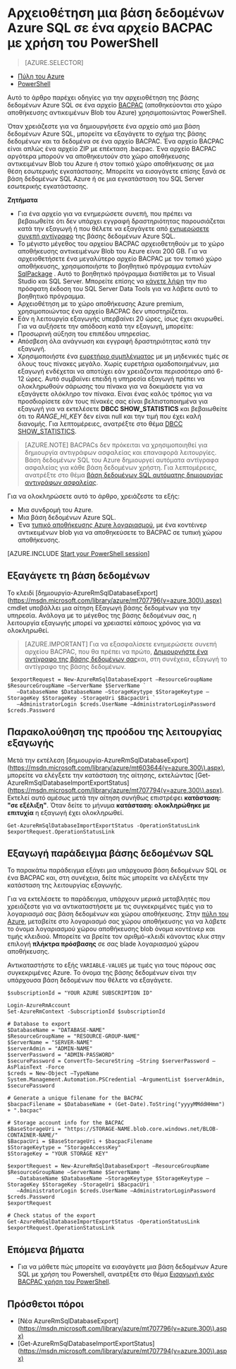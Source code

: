 <properties
    pageTitle="Αρχειοθέτηση μια βάση δεδομένων Azure SQL σε ένα αρχείο BACPAC με χρήση του PowerShell"
    description="Αρχειοθέτηση μια βάση δεδομένων Azure SQL σε ένα αρχείο BACPAC με χρήση του PowerShell"
    services="sql-database"
    documentationCenter=""
    authors="stevestein"
    manager="jhubbard"
    editor=""/>

<tags
    ms.service="sql-database"
    ms.devlang="NA"
    ms.date="08/15/2016"
    ms.author="sstein"
    ms.workload="data-management"
    ms.topic="article"
    ms.tgt_pltfrm="NA"/>


# <a name="archive-an-azure-sql-database-to-a-bacpac-file-by-using-powershell"></a>Αρχειοθέτηση μια βάση δεδομένων Azure SQL σε ένα αρχείο BACPAC με χρήση του PowerShell

> [AZURE.SELECTOR]
- [Πύλη του Azure](sql-database-export.md)
- [PowerShell](sql-database-export-powershell.md)


Αυτό το άρθρο παρέχει οδηγίες για την αρχειοθέτηση της βάσης δεδομένων Azure SQL σε ένα αρχείο [BACPAC](https://msdn.microsoft.com/library/ee210546.aspx#Anchor_4) (αποθηκεύονται στο χώρο αποθήκευσης αντικειμένων Blob του Azure) χρησιμοποιώντας PowerShell.

Όταν χρειάζεστε για να δημιουργήσετε ένα αρχείο από μια βάση δεδομένων Azure SQL, μπορείτε να εξαγάγετε το σχήμα της βάσης δεδομένων και τα δεδομένα σε ένα αρχείο BACPAC. Ένα αρχείο BACPAC είναι απλώς ένα αρχείο ZIP με επέκταση .bacpac. Ένα αρχείο BACPAC αργότερα μπορούν να αποθηκευτούν στο χώρο αποθήκευσης αντικειμένων Blob του Azure ή στον τοπικό χώρο αποθήκευσης σε μια θέση εσωτερικής εγκατάστασης. Μπορείτε να εισαγάγετε επίσης ξανά σε βάση δεδομένων SQL Azure ή σε μια εγκατάσταση του SQL Server εσωτερικής εγκατάστασης.

**Ζητήματα**

- Για ένα αρχείο για να ενημερώσετε συνεπή, που πρέπει να βεβαιωθείτε ότι δεν υπάρχει εγγραφή δραστηριότητας παρουσιάζεται κατά την εξαγωγή ή που θέλετε να εξαγάγετε από [ενημερώσετε συνεπή αντίγραφο](sql-database-copy.md) της βάσης δεδομένων Azure SQL.
- Το μέγιστο μέγεθος του αρχείου BACPAC αρχειοθετηθούν με το χώρο αποθήκευσης αντικειμένων Blob του Azure είναι 200 GB. Για να αρχειοθετήσετε ένα μεγαλύτερο αρχείο BACPAC με τον τοπικό χώρο αποθήκευσης, χρησιμοποιήστε το βοηθητικό πρόγραμμα εντολών [SqlPackage](https://msdn.microsoft.com/library/hh550080.aspx) . Αυτό το βοηθητικό πρόγραμμα διατίθεται με το Visual Studio και SQL Server. Μπορείτε επίσης να [κάνετε λήψη](https://msdn.microsoft.com/library/mt204009.aspx) την πιο πρόσφατη έκδοση του SQL Server Data Tools για να λάβετε αυτό το βοηθητικό πρόγραμμα.
- Αρχειοθέτηση με το χώρο αποθήκευσης Azure premium, χρησιμοποιώντας ένα αρχείο BACPAC δεν υποστηρίζεται.
- Εάν η λειτουργία εξαγωγής υπερβαίνει 20 ώρες, ίσως έχει ακυρωθεί. Για να αυξήσετε την απόδοση κατά την εξαγωγή, μπορείτε:
 - Προσωρινή αύξηση του επιπέδου υπηρεσίας.
 - Απόσβεση όλα ανάγνωση και εγγραφή δραστηριότητας κατά την εξαγωγή.
 - Χρησιμοποιήστε ένα [ευρετήριο συμπλέγματος](https://msdn.microsoft.com/library/ms190457.aspx) με μη μηδενικές τιμές σε όλους τους πίνακες μεγάλο. Χωρίς ευρετήρια ομαδοποιημένων, μια εξαγωγή ενδέχεται να αποτύχει εάν χρειάζονται περισσότερο από 6-12 ώρες. Αυτό συμβαίνει επειδή η υπηρεσία εξαγωγή πρέπει να ολοκληρωθούν σάρωσης του πίνακα για να δοκιμάσετε για να εξαγάγετε ολόκληρο τον πίνακα. Είναι ένας καλός τρόπος για να προσδιορίσετε εάν τους πίνακές σας είναι βελτιστοποιημένα για εξαγωγή για να εκτελέσετε **DBCC SHOW_STATISTICS** και βεβαιωθείτε ότι το *RANGE_HI_KEY* δεν είναι null και την τιμή που έχει καλή διανομής. Για λεπτομέρειες, ανατρέξτε στο θέμα [DBCC SHOW_STATISTICS](https://msdn.microsoft.com/library/ms174384.aspx).

> [AZURE.NOTE] BACPACs δεν πρόκειται να χρησιμοποιηθεί για δημιουργία αντιγράφων ασφαλείας και επαναφορά λειτουργίες. Βάση δεδομένων SQL του Azure δημιουργεί αυτόματα αντίγραφα ασφαλείας για κάθε βάση δεδομένων χρήστη. Για λεπτομέρειες, ανατρέξτε στο θέμα [βάση δεδομένων SQL αυτόματης δημιουργίας αντιγράφων ασφαλείας](sql-database-automated-backups.md).

Για να ολοκληρώσετε αυτό το άρθρο, χρειάζεστε τα εξής:

- Μια συνδρομή του Azure.
- Μια βάση δεδομένων Azure SQL.
- Ένα [τυπικό αποθήκευσης Azure λογαριασμού](../storage/storage-create-storage-account.md), με ένα κοντέινερ αντικειμένων blob για να αποθηκεύσετε το BACPAC σε τυπική χώρου αποθήκευσης.


[AZURE.INCLUDE [Start your PowerShell session](../../includes/sql-database-powershell.md)]




## <a name="export-your-database"></a>Εξαγάγετε τη βάση δεδομένων

Το κλειδί [δημιουργία-AzureRmSqlDatabaseExport] (https://msdn.microsoft.com/library/azure/mt707796(v=azure.300\).aspx) cmdlet υποβάλλει μια αίτηση Εξαγωγή βάσης δεδομένων για την υπηρεσία. Ανάλογα με το μέγεθος της βάσης δεδομένων σας, η λειτουργία εξαγωγής μπορεί να χρειαστεί κάποιος χρόνος για να ολοκληρωθεί.

> [AZURE.IMPORTANT] Για να εξασφαλίσετε ενημερώσετε συνεπή αρχείου BACPAC, που θα πρέπει να πρώτο, [Δημιουργήστε ένα αντίγραφο της βάσης δεδομένων σας](sql-database-copy-powershell.md)και, στη συνέχεια, εξαγωγή το αντίγραφο της βάσης δεδομένων.


     $exportRequest = New-AzureRmSqlDatabaseExport –ResourceGroupName $ResourceGroupName –ServerName $ServerName `
       –DatabaseName $DatabaseName –StorageKeytype $StorageKeytype –StorageKey $StorageKey -StorageUri $BacpacUri `
       –AdministratorLogin $creds.UserName –AdministratorLoginPassword $creds.Password


## <a name="monitor-the-progress-of-the-export-operation"></a>Παρακολούθηση της προόδου της λειτουργίας εξαγωγής

Μετά την εκτέλεση [δημιουργία-AzureRmSqlDatabaseExport] (https://msdn.microsoft.com/library/azure/mt603644(v=azure.300\).aspx), μπορείτε να ελέγξετε την κατάσταση της αίτησης, εκτελώντας [Get-AzureRmSqlDatabaseImportExportStatus] (https://msdn.microsoft.com/library/azure/mt707794(v=azure.300\).aspx). Εκτελεί αυτό αμέσως μετά την αίτηση συνήθως επιστρέφει **κατάσταση: "σε εξέλιξη"**. Όταν δείτε το μήνυμα **κατάσταση: ολοκληρώθηκε με επιτυχία** η εξαγωγή έχει ολοκληρωθεί.


    Get-AzureRmSqlDatabaseImportExportStatus -OperationStatusLink $exportRequest.OperationStatusLink



## <a name="export-sql-database-example"></a>Εξαγωγή παράδειγμα βάσης δεδομένων SQL

Το παρακάτω παράδειγμα εξάγει μια υπάρχουσα βάση δεδομένων SQL σε ένα BACPAC και, στη συνέχεια, δείτε πώς μπορείτε να ελέγξετε την κατάσταση της λειτουργίας εξαγωγής.

Για να εκτελέσετε το παράδειγμα, υπάρχουν μερικά μεταβλητές που χρειάζεστε για να αντικαταστήσετε με τις συγκεκριμένες τιμές για το λογαριασμό σας βάση δεδομένων και χώρου αποθήκευσης. Στην [πύλη του Azure](https://portal.azure.com), μεταβείτε στο λογαριασμό σας χώρου αποθήκευσης για να λάβετε το όνομα λογαριασμού χώρου αποθήκευσης blob όνομα κοντέινερ και τιμής κλειδιού. Μπορείτε να βρείτε τον αριθμό-κλειδί κάνοντας κλικ στην επιλογή **πλήκτρα πρόσβασης** σε σας blade λογαριασμού χώρου αποθήκευσης.

Αντικαταστήστε το εξής `VARIABLE-VALUES` με τιμές για τους πόρους σας συγκεκριμένες Azure. Το όνομα της βάσης δεδομένων είναι την υπάρχουσα βάση δεδομένων που θέλετε να εξαγάγετε.



    $subscriptionId = "YOUR AZURE SUBSCRIPTION ID"

    Login-AzureRmAccount
    Set-AzureRmContext -SubscriptionId $subscriptionId

    # Database to export
    $DatabaseName = "DATABASE-NAME"
    $ResourceGroupName = "RESOURCE-GROUP-NAME"
    $ServerName = "SERVER-NAME"
    $serverAdmin = "ADMIN-NAME"
    $serverPassword = "ADMIN-PASSWORD" 
    $securePassword = ConvertTo-SecureString –String $serverPassword –AsPlainText -Force
    $creds = New-Object –TypeName System.Management.Automation.PSCredential –ArgumentList $serverAdmin, $securePassword

    # Generate a unique filename for the BACPAC
    $bacpacFilename = $DatabaseName + (Get-Date).ToString("yyyyMMddHHmm") + ".bacpac"

    # Storage account info for the BACPAC
    $BaseStorageUri = "https://STORAGE-NAME.blob.core.windows.net/BLOB-CONTAINER-NAME/"
    $BacpacUri = $BaseStorageUri + $bacpacFilename
    $StorageKeytype = "StorageAccessKey"
    $StorageKey = "YOUR STORAGE KEY"

    $exportRequest = New-AzureRmSqlDatabaseExport –ResourceGroupName $ResourceGroupName –ServerName $ServerName `
       –DatabaseName $DatabaseName –StorageKeytype $StorageKeytype –StorageKey $StorageKey -StorageUri $BacpacUri `
       –AdministratorLogin $creds.UserName –AdministratorLoginPassword $creds.Password
    $exportRequest

    # Check status of the export
    Get-AzureRmSqlDatabaseImportExportStatus -OperationStatusLink $exportRequest.OperationStatusLink



## <a name="next-steps"></a>Επόμενα βήματα

- Για να μάθετε πώς μπορείτε να εισαγάγετε μια βάση δεδομένων Azure SQL με χρήση του Powershell, ανατρέξτε στο θέμα [Εισαγωγή ενός BACPAC χρήση του PowerShell](sql-database-import-powershell.md).


## <a name="additional-resources"></a>Πρόσθετοι πόροι

- [Νέα AzureRmSqlDatabaseExport] (https://msdn.microsoft.com/library/azure/mt707796(v=azure.300\).aspx)
- [Get-AzureRmSqlDatabaseImportExportStatus] (https://msdn.microsoft.com/library/azure/mt707794(v=azure.300\).aspx)